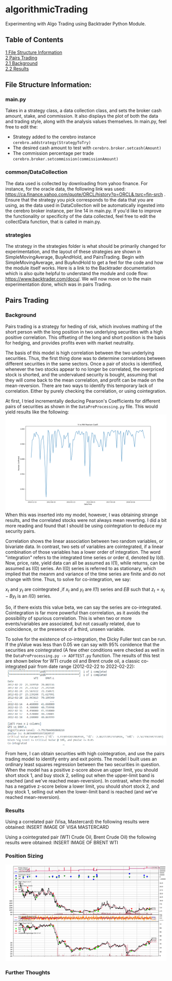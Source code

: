 # algorithmicTrading
Experimenting with Algo Trading using Backtrader Python Module.

## Table of Contents
[1 File Structure Information](#File-Structure-Information)  
[2 Pairs Trading](#Pairs-Trading)  
[2.1 Background](#Background)  
[2.2 Results](#Results)   

## File Structure Information:
### main.py 
Takes in a strategy class, a data collection class, and sets the broker cash amount, stake, and commission. It also displays the plot of both the data and trading style, along with the analysis values themselves. In main.py, feel free to edit the:
* Strategy added to the cerebro instance ```cerebro.addstrategy(StrategyToTry)```
* The desired cash amount to test with  ``` cerebro.broker.setcash(Amount) ```
* The commission percentage per trade ``` cerebro.broker.setcommission(commissionAmount) ```

### common/DataCollection
The data used is collected by downloading from yahoo finance. For instance, for the oracle data, the following link was used: https://ca.finance.yahoo.com/quote/ORCL/history?p=ORCL&.tsrc=fin-srch . Ensure that the strategy you pick corresponds to the data that you are using, as the data used in DataCollection will be automatically ingested into the cerebro broker instance, per line 14 in main.py. If you'd like to improve the functionality or specificity of the data collected, feel free to edit the collectData function, that is called in main.py.

### strategies
The strategy in the strategies folder is what should be primarily changed for experimentation, and the layout of these strategies are shown in SimpleMovingAverage, BuyAndHold, and PairsTrading. Begin with SimpleMovingAverage, and BuyAndHold to get a feel for the code and how the module itself works. Here is a link to the Backtrader documentation which is also quite helpful to understand the module and code flow: https://www.backtrader.com/docu/.
We will now move on to the main experimentation done, which was in pairs Trading.

## Pairs Trading
### Background
Pairs trading is a strategy for heding of risk, which involves mathing of the short person with the long position in two underlying securities with a high positive correlation. This offseting of the long and short position is the basis for hedging, and provides profits even with market neutrality. 

The basis of this model is high correlation between the two underlying securities. Thus, the first thing done was to determine correlations between different securities in the same sectors. Once a pair of stocks is identified, whenever the two stocks appear to no longer be correlated, the overpriced stock is shorted, and the undervalued security is bought, assuming that they will come back to the mean correlation, and profit can be made on the mean-reversion. There are two ways to identify this temporary lack of correlation. Either by purely checking the correlation, or using cointegration.

At first, I tried incrementally deducing Pearson's Coefficients for different pairs of securities as shown in the ```DataPreProcessing.py``` file. This would yield results like the following: 
![Figure_1](assets/Figure_1.png)
When this was inserted into my model, however, I was obtaining strange results, and the correlated stocks were not always mean reverting. I did a bit more reading and found that I should be using cointegration to deduce my security pairs.

Correlation shows the linear association between two random variables, or bivariate data. In contrast, two sets of variables are cointegrated, if a linear combination of those variables has a lower order of integration. The word "integration" refers to the integrated time series or order d, denoted by I(d). Now, price, rate, yield data can all be assumed as I(1), while returns, can be assumed as I(0) series. An I(0) series is referred to as stationary, which implied that the meanm and variance of the time series are finite and do not change with time. Thus, to solve for co-integration, we say:

$x_t$ and $y_t$ are cointegrated ,if $x_t$ and $y_t$ are $I(1)$ series and $EB$ such that $z_t = x_t - By_t$ is an $I(0)$ series.

So, if there exists this value beta, we can say the series are co-integrated. Cointegration is far more powerful than corrrelation, as it avoids the possibility of spurious correlation. This is when two or more events/variables are associated, but not casually related, due to coincidence, or the presence of a third, unseen variable.

To solve for the existence of co-integration, the Dicky Fuller test can be run. If the pValue was less than 0.05 we can say with 95% conidence that the securities are cointegrated (A few other conditions were checked as well in the ```DataPreProcessing.py -> ADFTEST.py``` function. The results of this test are shown below for WTI crude oil and Brent crude oil, a classic co-integrated pair from date range (2012-02-22 to 2022-02-22):
![Figure_2](assets/Figure_2.png)

From here, I can obtain securities with high cointegration, and use the pairs trading model to identify entry and exit points. The model I built uses an ordinary least squares regression between the two securities in question. When the model has a positive z-score above an upper limit, you should short stock 1, and buy stock 2, selling out when the upper-limit band is reached (and we've reached mean-reversion). In contrast, when the model has a negative z-score below a lower limit, you should short stock 2, and buy stock 1, selling out when the lower-limit band is reached (and we've reached mean-reversion).

### Results
Using a correlated pair (Visa, Mastercard) the following results were obtained:
INSERT IMAGE OF VISA MASTERCARD

Using a cointegrated pair (WTI Crude Oil, Brent Crude Oil) the following results were obtained:
INSERT IMAGE OF BRENT WTI

### Position Sizing
![Figure_5](assets/Figure_5.png)
### Further Thoughts
